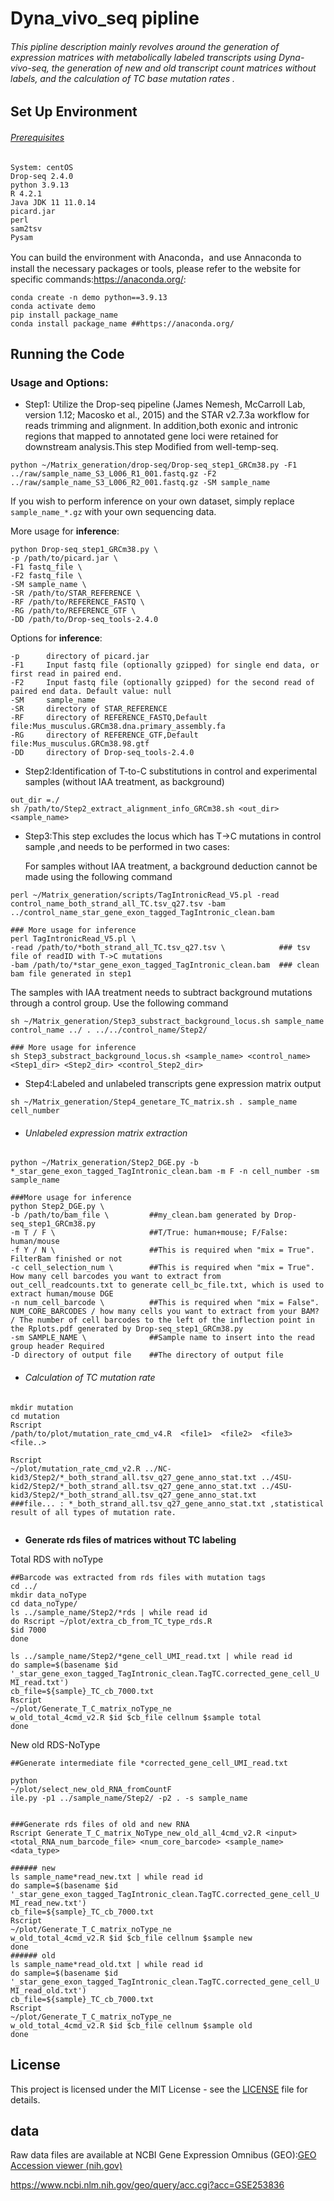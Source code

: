 # Dyna_vivo_seq pipline

###### This pipline description mainly revolves around the generation of expression matrices with metabolically labeled transcripts using Dyna-vivo-seq, the generation of new and old transcript count matrices without labels, and the calculation of TC base mutation rates .

## Set Up Environment

###### [Prerequisites]()

```
System: centOS
Drop-seq 2.4.0
python 3.9.13
R 4.2.1
Java JDK 11 11.0.14
picard.jar
perl
sam2tsv
Pysam
```

You can build the environment with Anaconda，and  use Annaconda to install the necessary packages or tools, please refer to the website for specific commands:https://anaconda.org/:

```
conda create -n demo python==3.9.13
conda activate demo
pip install package_name
conda install package_name ##https://anaconda.org/

```



## Running the Code

### Usage and Options:

- Step1: Utilize the Drop-seq pipeline (James Nemesh, McCarroll Lab, version 1.12; Macosko et al., 2015) and the STAR v2.7.3a workflow for reads trimming and  alignment. In addition,both exonic and intronic regions that mapped to annotated gene loci were retained for downstream analysis.This step Modified from well-temp-seq.

```
python ~/Matrix_generation/drop-seq/Drop-seq_step1_GRCm38.py -F1
../raw/sample_name_S3_L006_R1_001.fastq.gz -F2 ../raw/sample_name_S3_L006_R2_001.fastq.gz -SM sample_name
```

If you wish to perform inference on your own dataset, simply replace `sample_name_*.gz` with your own sequencing data.

More usage for **inference**:

```
python Drop-seq_step1_GRCm38.py \
-p /path/to/picard.jar \
-F1 fastq_file \
-F2 fastq_file \
-SM sample_name \
-SR /path/to/STAR_REFERENCE \
-RF /path/to/REFERENCE_FASTQ \
-RG /path/to/REFERENCE_GTF \
-DD /path/to/Drop-seq_tools-2.4.0
```

Options for **inference**:

```
-p      directory of picard.jar 
-F1     Input fastq file (optionally gzipped) for single end data, or first read in paired end.
-F2     Input fastq file (optionally gzipped) for the second read of paired end data. Default value: null
-SM     sample_name
-SR     directory of STAR_REFERENCE 
-RF     directory of REFERENCE_FASTQ,Default file:Mus_musculus.GRCm38.dna.primary_assembly.fa
-RG     directory of REFERENCE_GTF,Default file:Mus_musculus.GRCm38.98.gtf 
-DD     directory of Drop-seq_tools-2.4.0 
```



- Step2:Identification of T-to-C substitutions in control and experimental samples (without IAA treatment, as background)

```
out_dir =./
sh /path/to/Step2_extract_alignment_info_GRCm38.sh <out_dir> <sample_name>

```



- Step3:This step excludes the locus which has T->C mutations in control sample ,and needs to be performed in two cases:

  For samples without IAA treatment, a background deduction cannot be made using the following command

```
perl ~/Matrix_generation/scripts/TagIntronicRead_V5.pl -read
control_name_both_strand_all_TC.tsv_q27.tsv -bam ../control_name_star_gene_exon_tagged_TagIntronic_clean.bam

### More usage for inference
perl TagIntronicRead_V5.pl \    
-read /path/to/*both_strand_all_TC.tsv_q27.tsv \            ### tsv file of readID with T->C mutations 
-bam /path/to/*star_gene_exon_tagged_TagIntronic_clean.bam  ### clean bam file generated in step1

```

   The samples with IAA treatment needs to subtract background mutations through a control group. Use the following command

```
sh ~/Matrix_generation/Step3_substract_background_locus.sh sample_name control_name ../ . ../../control_name/Step2/

### More usage for inference
sh Step3_substract_background_locus.sh <sample_name> <control_name> <Step1_dir> <Step2_dir> <control_Step2_dir>

```



- Step4:Labeled and unlabeled transcripts gene expression matrix output

```
sh ~/Matrix_generation/Step4_genetare_TC_matrix.sh . sample_name cell_number
```

- ###### Unlabeled expression matrix extraction

```
python ~/Matrix_generation/Step2_DGE.py -b
*_star_gene_exon_tagged_TagIntronic_clean.bam -m F -n cell_number -sm sample_name

###More usage for inference
python Step2_DGE.py \         
-b /path/to/bam_file \         ##my_clean.bam generated by Drop-seq_step1_GRCm38.py
-m T / F \                     ##T/True: human+mouse; F/False: human/mouse
-f Y / N \                     ##This is required when "mix = True". FilterBam finished or not
-c cell_selection_num \        ##This is required when "mix = True". How many cell barcodes you want to extract from out_cell_readcounts.txt to generate cell_bc_file.txt, which is used to extract human/mouse DGE
-n num_cell_barcode \          ##This is required when "mix = False". NUM_CORE_BARCODES / how many cells you want to extract from your BAM? / The number of cell barcodes to the left of the inflection point in the Rplots.pdf generated by Drop-seq_step1_GRCm38.py
-sm SAMPLE_NAME \              ##Sample name to insert into the read group header Required
-D directory of output file    ##The directory of output file
```

- ###### Calculation of TC mutation rate 

```
mkdir mutation
cd mutation
Rscript
/path/to/plot/mutation_rate_cmd_v4.R  <file1>  <file2>  <file3>  <file..> 

Rscript
~/plot/mutation_rate_cmd_v2.R ../NC-kid3/Step2/*_both_strand_all.tsv_q27_gene_anno_stat.txt ../4SU-kid2/Step2/*_both_strand_all.tsv_q27_gene_anno_stat.txt ../4SU-kid3/Step2/*_both_strand_all.tsv_q27_gene_anno_stat.txt
###file... : *_both_strand_all.tsv_q27_gene_anno_stat.txt ,statistical result of all types of mutation rate. 


```

- **Generate rds files of matrices without TC labeling**

Total RDS with noType

```
##Barcode was extracted from rds files with mutation tags
cd ../
mkdir data_noType
cd data_noType/
ls ../sample_name/Step2/*rds | while read id
do Rscript ~/plot/extra_cb_from_TC_type_rds.R
$id 7000
done

ls ../sample_name/Step2/*gene_cell_UMI_read.txt | while read id
do sample=$(basename $id
'_star_gene_exon_tagged_TagIntronic_clean.TagTC.corrected_gene_cell_U
MI_read.txt')
cb_file=${sample}_TC_cb_7000.txt
Rscript
~/plot/Generate_T_C_matrix_noType_ne
w_old_total_4cmd_v2.R $id $cb_file cellnum $sample total
done
```

New old RDS-NoType

```
##Generate intermediate file *corrected_gene_cell_UMI_read.txt

python
~/plot/select_new_old_RNA_fromCountF
ile.py -p1 ../sample_name/Step2/ -p2 . -s sample_name


###Generate rds files of old and new RNA
Rscript Generate_T_C_matrix_NoType_new_old_all_4cmd_v2.R <input>
<total_RNA_num_barcode_file> <num_core_barcode> <sample_name>
<data_type>

###### new
ls sample_name*read_new.txt | while read id
do sample=$(basename $id
'_star_gene_exon_tagged_TagIntronic_clean.TagTC.corrected_gene_cell_U
MI_read_new.txt')
cb_file=${sample}_TC_cb_7000.txt
Rscript
~/plot/Generate_T_C_matrix_noType_ne
w_old_total_4cmd_v2.R $id $cb_file cellnum $sample new
done
###### old
ls sample_name*read_old.txt | while read id
do sample=$(basename $id
'_star_gene_exon_tagged_TagIntronic_clean.TagTC.corrected_gene_cell_U
MI_read_old.txt')
cb_file=${sample}_TC_cb_7000.txt
Rscript
~/plot/Generate_T_C_matrix_noType_ne
w_old_total_4cmd_v2.R $id $cb_file cellnum $sample old
done
```

## License

This project is licensed under the MIT License - see the [LICENSE](LICENSE) file for details.

## data

Raw data files are available at NCBI Gene Expression Omnibus (GEO):[GEO Accession viewer (nih.gov)](https://www.ncbi.nlm.nih.gov/geo/query/acc.cgi?acc=GSE253836)

https://www.ncbi.nlm.nih.gov/geo/query/acc.cgi?acc=GSE253836


